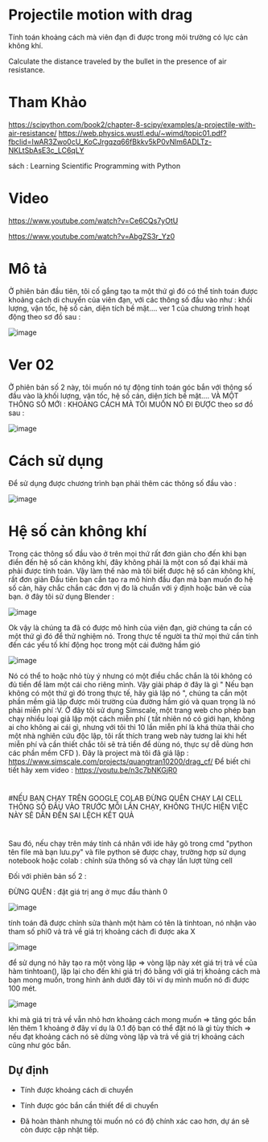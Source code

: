 

# Projectile motion with drag

Tính toán khoảng cách mà viên đạn đi được trong môi trường có lực cản không khí.

Calculate the distance traveled by the bullet in the presence of air resistance.

# Tham Khảo

https://scipython.com/book2/chapter-8-scipy/examples/a-projectile-with-air-resistance/
https://web.physics.wustl.edu/~wimd/topic01.pdf?fbclid=IwAR3Zwo0cU_KoCJrgqzq66fBkkv5kP0vNlm6ADLTz-NKLtSbAsE3c_LC6qLY

sách : Learning Scientific Programming with Python

# Video 

https://www.youtube.com/watch?v=Ce6CQs7yOtU

https://www.youtube.com/watch?v=AbgZS3r_Yz0

# Mô tả

Ở phiên bản đầu tiên, tôi cố gắng tạo ta một thứ gì đó có thể tính toán được khoảng cách di chuyển của viên đạn, với các thông số đầu vào như : khối lượng, vận tốc, hệ số cản, diện tích bề mặt....
ver 1 của chương trình hoạt động theo sơ đồ sau : 


![image](https://user-images.githubusercontent.com/54757285/182513132-8ea59a84-1e8a-42d7-ac62-213770739565.png)


# Ver 02
Ở phiên bản số 2 này, tôi muốn nó tự động tính toán góc bắn với thông số đầu vào là khối lượng, vận tốc, hệ số cản, diện tích bề mặt.... VÀ MỘT THÔNG SỐ MỚI : KHOẢNG CÁCH MÀ TÔI MUỐN NÓ ĐI ĐƯỢC
theo sơ đồ sau : 


![image](https://user-images.githubusercontent.com/54757285/183102240-63050f8e-ec9e-4c9c-b8ea-f7d182af2d72.png)


# Cách sử dụng 
Để sử dụng được chương trình bạn phải thêm các thông số đầu vào : 

![image](https://user-images.githubusercontent.com/54757285/183226206-de0fd12f-657a-4e2c-890f-a456cc5d5bfc.png)

# Hệ số cản không khí
Trong các thông số đầu vào ở trên mọi thứ rất đơn giản cho đến khi bạn điền đến hệ số cản không khí, đây không phải là một con số đại khái mà phải được tính toán. Vậy làm thế nào mà tôi biết được hệ số cản không khí, rất đơn giản 
Đầu tiên bạn cần tạo ra mô hình đầu đạn mà bạn muốn đo hệ số cản, hãy chắc chắn các đơn vị đo là chuẩn với ý định hoặc bản vẽ của bạn.
ở đây tôi sử dụng Blender : 

![image](https://user-images.githubusercontent.com/54757285/185751336-522ac156-150e-48e3-bbb8-eb62f8fe8b2e.png)

Ok vậy là chúng ta đã có được mô hình của viên đạn, giờ chúng ta cần có một thứ gì đó để thử nghiệm nó. Trong thực tế người ta thử mọi thứ cần tính đến các yếu tố khí động học trong một cái đường hầm gió 

![image](https://user-images.githubusercontent.com/54757285/185751445-fe475e95-1772-474a-b148-72b6a34ce098.png)

Nó có thể to hoặc nhỏ tùy ý nhưng có một điều chắc chắn là tôi không có đủ tiền để làm một cái cho riêng mình. Vậy giải pháp ở đây là gì " Nếu bạn không có một thứ gì đó trong thực tế, hãy giả lập nó ", chúng ta cần một phần mềm giả lập được môi trường của đường hầm gió và quan trọng là nó phải miễn phí :V. Ở đây tôi sử dụng Simscale, một trang web cho phép bạn chạy nhiều loại giả lập một cách miễn phí ( tất nhiên nó có giới hạn, không ai cho không ai cái gì, nhưng với tôi thì 10 lần miễn phí là khá thừa thãi cho một nhà nghiên cứu độc lập, tôi rất thích trang web này tương lai khi hết miễn phí và cần thiết chắc tôi sẽ trả tiền để dùng nó, thực sự dễ dùng hơn các phần mềm CFD ). 
Đây là project mà tôi đã giả lập : https://www.simscale.com/projects/quangtran10200/drag_cf/
Để biết chi tiết hãy xem video : https://youtu.be/n3c7bNKGjR0

#
#NẾU BẠN CHẠY TRÊN GOOGLE COLAB ĐỪNG QUÊN CHẠY LẠI CELL THÔNG SỐ ĐẦU VÀO TRƯỚC MỖI LẦN CHẠY, KHÔNG THỰC HIỆN VIỆC NÀY SẼ DẪN ĐẾN SAI LỆCH KẾT QUẢ
#

Sau đó, nếu chạy trên máy tính cá nhân với ide hãy gõ trong cmd "python tên file mà bạn lưu.py" và file python sẽ được chạy, trường hợp sử dụng notebook hoặc colab : chỉnh sửa thông số và chạy lần lượt từng cell


Đối với phiên bản số 2 : 

ĐỪNG QUÊN : đặt giá trị ang ở mục đầu thành 0 

![image](https://user-images.githubusercontent.com/54757285/183229682-d309eeca-0a50-4cfe-9eb2-71a23cbe0779.png)


tính toán đã được chỉnh sửa thành một hàm có tên là tinhtoan, nó nhận vào tham số phi0 vả trả về giá trị khoảng cách đi được aka X

![image](https://user-images.githubusercontent.com/54757285/183229513-be223cc6-1000-4d14-93a1-8c4111c88d53.png)

để sử dụng nó hãy tạo ra một vòng lặp => vòng lặp này xét giá trị trả về của hàm tinhtoan(), lặp lại cho đến khi giá trị đó bằng với giá trị khoảng cách mà bạn mong muốn, trong hình ảnh dưới đây tôi ví dụ mình muốn nó đi được 100 mét. 

![image](https://user-images.githubusercontent.com/54757285/183229571-b594baf3-d379-4f69-a3bf-49bb68a9391f.png)

khi mà giá trị trả về vẫn nhỏ hơn khoảng cách mong muốn => tăng góc bắn lên thêm 1 khoảng ở đây ví dụ là 0.1 độ bạn có thể đặt nó là gì tùy thích => nếu đạt khoảng cách nó sẽ dừng vòng lặp và trả về giá trị khoảng cách cũng như góc bắn.


## Dự định

- Tính được khoảng cách di chuyển

- Tính được góc bắn cần thiết để di chuyển 

- Đã hoàn thành nhưng tôi muốn nó có độ chính xác cao hơn, dự án sẽ còn được cập nhật tiếp.




